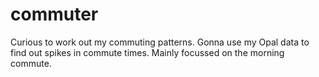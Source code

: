 # commuter

Curious to work out my commuting patterns. Gonna use my Opal data to find out spikes in commute times. Mainly focussed on the morning commute.